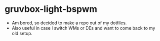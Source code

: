 # gruvbox-light-bspwm
* Am bored, so decided to make a repo out of my dotfiles.
* Also useful in case I switch WMs or DEs and want to come back to my old setup.
